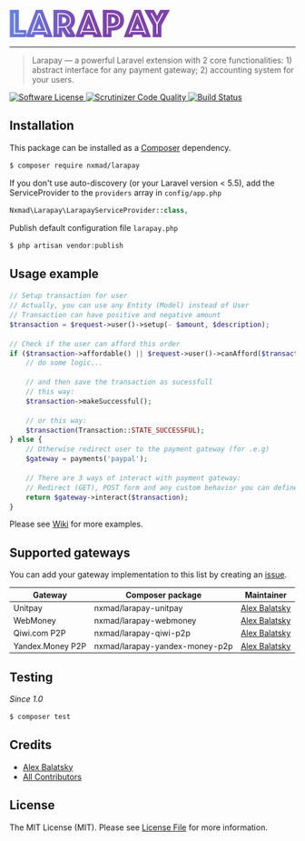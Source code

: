 <img src="./Larapay.png" width="283px" height="49px">
<hr />

<blockquote>
    Larapay — a powerful Laravel extension with 2 core functionalities:
    1) abstract interface for any payment gateway;
    2) accounting system for your users.
</blockquote>

<p>
    <a href="./LICENSE.md">
        <img src="https://img.shields.io/badge/license-MIT-blue.svg" alt="Software License">
    </a>
    <a href="https://scrutinizer-ci.com/g/nxmad/Larapay/?branch=master">
        <img src="https://scrutinizer-ci.com/g/nxmad/Larapay/badges/quality-score.png?b=master" alt="Scrutinizer Code Quality">
    </a>
    <a href="https://scrutinizer-ci.com/g/nxmad/Larapay/build-status/master">
        <img src="https://scrutinizer-ci.com/g/nxmad/Larapay/badges/build.png?b=master" alt="Build Status">
    </a>
</p>

Installation
------------
This package can be installed as a [Composer](https://getcomposer.org/) dependency.
``` bash
$ composer require nxmad/larapay
```

If you don't use auto-discovery (or your Laravel version < 5.5), add the ServiceProvider to the `providers` array in `config/app.php`
``` php
Nxmad\Larapay\LarapayServiceProvider::class,
``` 

Publish default configuration file `larapay.php`
``` php
$ php artisan vendor:publish
```

Usage example
-------------
``` php
// Setup transaction for user
// Actually, you can use any Entity (Model) instead of User
// Transaction can have positive and negative amount
$transaction = $request->user()->setup(- $amount, $description);

// Check if the user can afford this order
if ($transaction->affordable() || $request->user()->canAfford($transaction)) {
    // do some logic...
    
    // and then save the transaction as sucessfull
    // this way:
    $transaction->makeSuccessful();
    
    // or this way:
    $transaction(Transaction::STATE_SUCCESSFUL);
} else {
    // Otherwise redirect user to the payment gateway (for .e.g)
    $gateway = payments('paypal');
    
    // There are 3 ways of interact with payment gateway:
    // Redirect (GET), POST form and any custom behavior you can define by yourself
    return $gateway->interact($transaction);
}
```
Please see [Wiki](../../wiki) for more examples.

Supported gateways
------------------
You can add your gateway implementation to this list by creating an [issue](../../issues/new).

| Gateway          | Composer package               | Maintainer                                |
|------------------|--------------------------------|-------------------------------------------|
| Unitpay          | nxmad/larapay-unitpay          | [Alex Balatsky](https://github.com/nxmad) |
| WebMoney         | nxmad/larapay-webmoney         | [Alex Balatsky](https://github.com/nxmad) |
| Qiwi.com P2P     | nxmad/larapay-qiwi-p2p         | [Alex Balatsky](https://github.com/nxmad) |
| Yandex.Money P2P | nxmad/larapay-yandex-money-p2p | [Alex Balatsky](https://github.com/nxmad) |

Testing
-------
*Since 1.0*
``` bash
$ composer test
```

Credits
-------
- [Alex Balatsky](https://github.com/nxmad)
- [All Contributors](../../contributors)

License
-------
The MIT License (MIT). Please see [License File](LICENSE.md) for more information.
